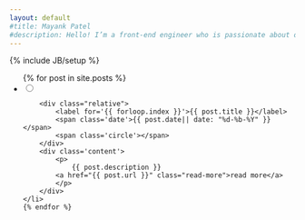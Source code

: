 ```yaml
---
layout: default
#title: Mayank Patel
#description: Hello! I’m a front-end engineer who is passionate about developing rich web applications using HTML5, CSS3 & Javascript.
---
```

{% include JB/setup %}

<ul id='timeline'>
	{% for post in site.posts %}
	<li class='work'>
		<input class='radio' id='{{ forloop.index }}' name='works' type='radio' />

		<div class="relative">
			<label for='{{ forloop.index }}'>{{ post.title }}</label>
			<span class='date'>{{ post.date|| date: "%d-%b-%Y" }}</span>
			<span class='circle'></span>
		</div>
		<div class='content'>
			<p>
				{{ post.description }}
			<a href="{{ post.url }}" class="read-more">read more</a>
			</p>
		</div>
	</li>
	{% endfor %}
</ul>
